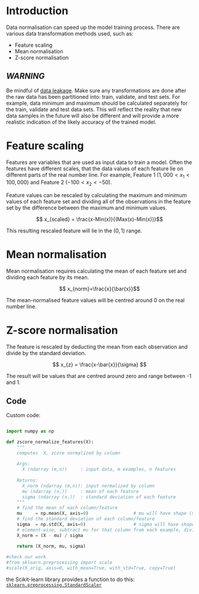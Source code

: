# Introduction
Data normalisation can speed up the model training process. There are various data transformation methods used, such as:
- Feature scaling
- Mean normalisation
- Z-score normalisation

## *WARNING* 
Be mindful of [data leakage](https://machinelearningmastery.com/data-leakage-machine-learning/). Make sure any transformations are done after the raw data has been partitioned into: train, validate, and test sets. For example, data minimum and maximum should be calculated separately for the train, validate and test data sets. This will reflect the reality that new data samples in the future will also be different and will provide a more realistic indication of the likely accuracy of the trained model.

# Feature scaling
Features are variables that are used as input data to train a model. Often the features have different scales, that the data values of each feature lie on different parts of the real number line. For example, Feature 1 ($1,000<x_1<100,000$) and Feature 2 ($-100<x_2<-50$). 

Feature values can be rescaled by calculating the maximum and minimum values of each feature set and dividing all of the observations in the feature set by the difference between the maximum and minimum values.

$$ x_{scaled} = \frac{x-Min(x)}{(Max(x)-Min(x))}$$

This resulting rescaled feature will lie in the $(0,1)$ range. 

# Mean normalisation
Mean normalisation requires calculating the mean of each feature set and dividing each feature by its mean.

$$ x_{norm}=\frac{x}{\bar{x}}$$

The mean-normalised feature values will be centred around 0 on the real number line.

# Z-score normalisation
The feature is rescaled by deducting the mean from each observation and divide by the standard deviation.


$$ x_{z} = \frac{x-\bar{x}}{\sigma} $$


The result will be values that are centred around zero and range between -1 and 1.

## Code
Custom code:
```python

import numpy as np

def zscore_normalize_features(X):
    """
    computes  X, zcore normalized by column
    
    Args:
      X (ndarray (m,n))     : input data, m examples, n features
      
    Returns:
      X_norm (ndarray (m,n)): input normalized by column
      mu (ndarray (n,))     : mean of each feature
      sigma (ndarray (n,))  : standard deviation of each feature
    """
    # find the mean of each column/feature
    mu     = np.mean(X, axis=0)                 # mu will have shape (n,)
    # find the standard deviation of each column/feature
    sigma  = np.std(X, axis=0)                  # sigma will have shape (n,)
    # element-wise, subtract mu for that column from each example, divide by std for that column
    X_norm = (X - mu) / sigma      

    return (X_norm, mu, sigma)
 
#check our work
#from sklearn.preprocessing import scale
#scale(X_orig, axis=0, with_mean=True, with_std=True, copy=True)
```

the Scikit-learn library provides a function to do this: [`sklearn.preprocessing.StandardScaler`](https://scikit-learn.org/stable/modules/classes.html#module-sklearn.preprocessing "sklearn.preprocessing")

